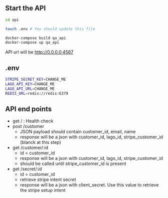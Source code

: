 ## Start the API

```bash
cd api

touch .env # You should update this file

docker-compose build qa_api
docker-compose up qa_api
```

API url will be http://0.0.0.0:4567

## .env

```bash
STRIPE_SECRET_KEY=CHANGE_ME
LAGO_API_KEY=CHANGE_ME
LAGO_API_URL=CHANGE_ME
REDIS_URL=redis://redis:6379
```

## API end points

- get / : Health check
- post /customer
  - JSON payload should contain customer_id, email, name
  - response will be a json with customer_id, lago_id, stripe_customer_id (blanck at this step)
- get /customer/:id
  - id = customer_id
  - response will be a json with customer_id, lago_id, stripe_customer_id
  - should be called until stripe_customer_id is present
- get /secret/:id
  - id = customer_id
  - retrieve stripe intent secret
  - response will be a json with client_secret. Use this value to retrieve the stripe setup intent
